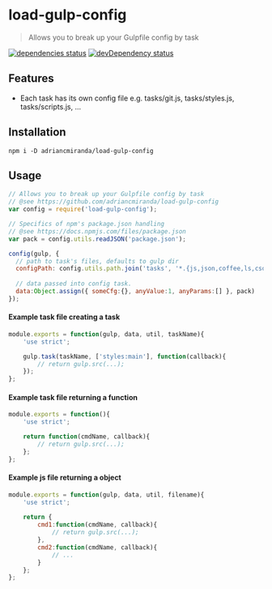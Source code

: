 # load-gulp-config
> Allows you to break up your Gulpfile config by task

[![dependencies status][david_dependencies_status_image]][david_dependencies_status_url] 
[![devDependency status][david_devdependencies_status_image]][david_devdependencies_status_url]

<!-- david dependencies -->
[david_dependencies_status_image]: https://david-dm.org/adriancmiranda/load-gulp-config.png?theme=shields.io
[david_dependencies_status_url]: https://david-dm.org/adriancmiranda/load-gulp-config "dependencies status"

<!-- david devDependencies -->
[david_devdependencies_status_image]: https://david-dm.org/adriancmiranda/load-gulp-config/dev-status.png?theme=shields.io
[david_devdependencies_status_url]: https://david-dm.org/adriancmiranda/load-gulp-config#info=devDependencies "devDependencies status"

<!-- sourcegraph - views -->
[sourcegraph_views_image]: https://sourcegraph.com/api/repos/github.com/adriancmiranda/load-gulp-config/counters/views.png
[sourcegraph_views_url]: https://sourcegraph.com/github.com/adriancmiranda/load-gulp-config "views"


## Features
- Each task has its own config file e.g. tasks/git.js, tasks/styles.js, tasks/scripts.js, ...


## Installation

```terminal
npm i -D adriancmiranda/load-gulp-config
````

## Usage

```javascript
// Allows you to break up your Gulpfile config by task
// @see https://github.com/adriancmiranda/load-gulp-config
var config = require('load-gulp-config');

// Specifics of npm's package.json handling
// @see https://docs.npmjs.com/files/package.json
var pack = config.utils.readJSON('package.json');

config(gulp, {
  // path to task's files, defaults to gulp dir
  configPath: config.utils.path.join('tasks', '*.{js,json,coffee,ls,cson,yml,yaml}'),
  
  // data passed into config task.
  data:Object.assign({ someCfg:{}, anyValue:1, anyParams:[] }, pack)
});
```


#### Example task file creating a task

```javascript
module.exports = function(gulp, data, util, taskName){
	'use strict';

	gulp.task(taskName, ['styles:main'], function(callback){
		// return gulp.src(...);
	});
};
```

#### Example task file returning a function

```javascript
module.exports = function(){
	'use strict';

	return function(cmdName, callback){
		// return gulp.src(...);
	};
};
```


#### Example js file returning a object

```javascript
module.exports = function(gulp, data, util, filename){
	'use strict';
  
	return {
		cmd1:function(cmdName, callback){
			// return gulp.src(...);
		},
		cmd2:function(cmdName, callback){
			// ...
		}
	};
};
```

